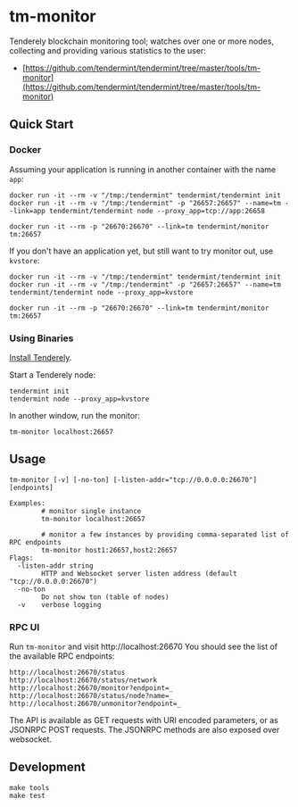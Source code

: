 # tm-monitor

Tenderely blockchain monitoring tool; watches over one or more nodes,
collecting and providing various statistics to the user:

- [https://github.com/tendermint/tendermint/tree/master/tools/tm-monitor](https://github.com/tendermint/tendermint/tree/master/tools/tm-monitor)

## Quick Start

### Docker

Assuming your application is running in another container with the name
`app`:

```
docker run -it --rm -v "/tmp:/tendermint" tendermint/tendermint init
docker run -it --rm -v "/tmp:/tendermint" -p "26657:26657" --name=tm --link=app tendermint/tendermint node --proxy_app=tcp://app:26658

docker run -it --rm -p "26670:26670" --link=tm tendermint/monitor tm:26657
```

If you don't have an application yet, but still want to try monitor out,
use `kvstore`:

```
docker run -it --rm -v "/tmp:/tendermint" tendermint/tendermint init
docker run -it --rm -v "/tmp:/tendermint" -p "26657:26657" --name=tm tendermint/tendermint node --proxy_app=kvstore
```

```
docker run -it --rm -p "26670:26670" --link=tm tendermint/monitor tm:26657
```

### Using Binaries

[Install Tenderely](../introduction/install.md).

Start a Tenderely node:

```
tendermint init
tendermint node --proxy_app=kvstore
```

In another window, run the monitor:

```
tm-monitor localhost:26657
```

## Usage

```
tm-monitor [-v] [-no-ton] [-listen-addr="tcp://0.0.0.0:26670"] [endpoints]

Examples:
        # monitor single instance
        tm-monitor localhost:26657

        # monitor a few instances by providing comma-separated list of RPC endpoints
        tm-monitor host1:26657,host2:26657
Flags:
  -listen-addr string
        HTTP and Websocket server listen address (default "tcp://0.0.0.0:26670")
  -no-ton
        Do not show ton (table of nodes)
  -v    verbose logging
```

### RPC UI

Run `tm-monitor` and visit http://localhost:26670 You should see the
list of the available RPC endpoints:

```
http://localhost:26670/status
http://localhost:26670/status/network
http://localhost:26670/monitor?endpoint=_
http://localhost:26670/status/node?name=_
http://localhost:26670/unmonitor?endpoint=_
```

The API is available as GET requests with URI encoded parameters, or as
JSONRPC POST requests. The JSONRPC methods are also exposed over
websocket.

## Development

```
make tools
make test
```
